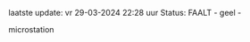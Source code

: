 laatste update: 
vr 29-03-2024 22:28   uur 
Status: FAALT - geel - 
<div class="service Y">microstation</div>